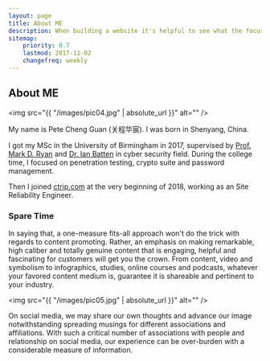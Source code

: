 ```yaml
---
layout: page
title: About ME
description: When building a website it's helpful to see what the focus of your site is. This page is an example of how to show a website's focus.
sitemap:
    priority: 0.7
    lastmod: 2017-11-02
    changefreq: weekly
---
```

## About ME

<span class="image left"><img src="{{ "/images/pic04.jpg" | absolute_url }}" alt="" /></span>

My name is Pete Cheng Guan (关程华宸). I was born in Shenyang, China.

I got my MSc in the University of Birmingham in 2017, supervised by [Prof. Mark D. Ryan](https://www.cs.bham.ac.uk/~mdr/) and [Dr. Ian Batten](https://www.batten.eu.org/~igb/) in cyber security field. During the college time, I focused on penetration testing, crypto suite and password management.

Then I joined [ctrip.com](http://ctrip.com/) at the very beginning of 2018, working as an Site Reliability Engineer.



### Spare Time
<div class="box">
  <p>
  In saying that, a one-measure fits-all approach won't do the trick with regards to content promoting. Rather, an emphasis on making remarkable, high caliber and totally genuine content that is engaging, helpful and fascinating for customers will get you the crown. From content, video and symbolism to infographics, studies, online courses and podcasts, whatever your favored content medium is, guarantee it is shareable and pertinent to your industry.
  </p>
</div>

<span class="image left"><img src="{{ "/images/pic05.jpg" | absolute_url }}" alt="" /></span>

On social media, we may share our own thoughts and advance our image notwithstanding spreading musings for different associations and affiliations. With such a critical number of associations with people and relationship on social media, our experience can be over-burden with a considerable measure of information.
